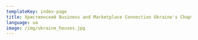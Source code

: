 ```yaml
---
templateKey: index-page
title: Християнский Business and Marketplace Connection Ukraine's Chapter
language: ua
image: /img/ukraine_houses.jpg
---
```

